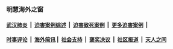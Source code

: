 
### 明慧海外之窗

####  [武汉肺炎](indexes/365.md?t=03182200) &nbsp;|&nbsp;  [迫害案例综述](indexes/328.md?t=03182200) &nbsp;|&nbsp; [迫害致死案例](indexes/277.md?t=03182200)  &nbsp;|&nbsp; [更多迫害案例](indexes/81.md?t=03182200)  &nbsp;|&nbsp; 
####  [时事评论](indexes/19.md?t=03182200) &nbsp;|&nbsp; [海外简讯](indexes/245.md?t=03182200)&nbsp;|&nbsp;  [社会支持](indexes/140.md?t=03182200) &nbsp;|&nbsp; [褒奖决议](indexes/282.md?t=03182200) &nbsp;|&nbsp; [社区报道](indexes/91.md?t=03182200)  &nbsp;|&nbsp; [天人之间](indexes/78.md?t=03182200) 

